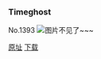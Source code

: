 ### Timeghost
No.1393
![图片不见了~~~](https://imgs.xkcd.com/comics/timeghost.png)

[原址](https://xkcd.com//1393) [下载](https://imgs.xkcd.com/comics/timeghost.png)

